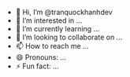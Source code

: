 - 👋 Hi, I’m @tranquockhanhdev
- 👀 I’m interested in ...
- 🌱 I’m currently learning ...
- 💞️ I’m looking to collaborate on ...
- 📫 How to reach me ...
- 😄 Pronouns: ...
- ⚡ Fun fact: ...

<!---
tranquockhanhdev/tranquockhanhdev is a ✨ special ✨ repository because its `README.md` (this file) appears on your GitHub profile.
You can click the Preview link to take a look at your changes.
--->
